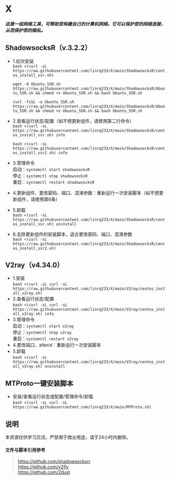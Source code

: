 # X  
#### *这是一组网络工具，可帮助您构建自己的计算机网络。它可以保护您的网络连接，从而保护您的隐私。*
## **ShadowsocksR（v.3.2.2）**
- 1.初次安装  
`bash <(curl -sL https://raw.githubusercontent.com/linrq233/X/main/ShadowsocksR/centos_install_ssr.sh)`

  `wget -O Ubuntu_SSR.sh https://raw.githubusercontent.com/linrq233/X/main/ShadowsocksR/Ubuntu_SSR.sh && chmod +x Ubuntu_SSR.sh && bash Ubuntu_SSR.sh`

    `curl -fsSL -o Ubuntu_SSR.sh https://raw.githubusercontent.com/linrq233/X/main/ShadowsocksR/Ubuntu_SSR.sh && chmod +x Ubuntu_SSR.sh && bash Ubuntu_SSR.sh`

- 2.查看运行状态/配置（如不想更新组件，请使用第二行命令）  
`bash <(curl -sL https://raw.githubusercontent.com/linrq233/X/main/ShadowsocksR/centos_install_ssr.sh) info`

  `bash <(curl -sL https://raw.githubusercontent.com/linrq233/X/main/ShadowsocksR/centos_install_ssr2.sh) info`
-  3.管理命令  
启动：`systemctl start shadowsocksR`  
停止：`systemctl stop shadowsocksR`  
重启：`systemctl restart shadowsocksR`  
- 4.更新组件、更改密码、端口、混淆参数：重新运行一次安装脚本（如不想更新组件，请使用第6条）  
- 5.卸载  
`bash <(curl -sL https://raw.githubusercontent.com/linrq233/X/main/ShadowsocksR/centos_install_ssr.sh) uninstall`
- 6.去除更新组件的安装脚本，适合更改密码、端口、混淆参数  
`bash <(curl -sL https://raw.githubusercontent.com/linrq233/X/main/ShadowsocksR/centos_install_ssr2.sh)`
  
  
  
## **V2ray（v4.34.0）**
- 1.安装  
`bash <(curl -sL curl -sL https://raw.githubusercontent.com/linrq233/X/main/V2ray/centos_install_v2ray.sh)`
- 2.查看运行状态/配置  
`bash <(curl -sL curl -sL https://raw.githubusercontent.com/linrq233/X/main/V2ray/centos_install_v2ray.sh) info`
-  3.管理命令  
启动：`systemctl start v2ray`  
停止：`systemctl stop v2ray`  
重启：`systemctl restart v2ray`
- 4.更改端口、alterid：重新运行一次安装脚本  
- 5.卸载  
`bash <(curl -sL https://raw.githubusercontent.com/linrq233/X/main/V2ray/centos_install_v2ray.sh) uninstall`  
  
  

## **MTProto一键安装脚本**
- 安装/查看运行状态或配置/管理命令/卸载  
`bash <(curl -sL curl -sL https://raw.githubusercontent.com/linrq233/X/main/MTProto.sh)`



## **说明**  
本资源仅供学习交流，严禁用于商业用途，请于24小时内删除。  
  
  
  
#### **文件与脚本引用参考**  
> https://github.com/shadowsocksrr  
> https://github.com/v2fly  
> https://github.com/2dust
